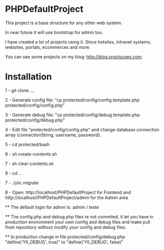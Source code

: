 PHPDefaultProject
=================

This project is a base structure for any other web system.

In near future it will use bootstrap for admin too.

I have created a lot of projects using it. Since hotsites, intranet systems, websites, portals, ecommerces and more.

You can see some projects on my blog: http://blog.prsolucoes.com.

Installation
=================

1 - git clone ....

2 - Generate config file: "cp protected/config/config.template.php protected/config/config.php"

3 - Generate debug file: "cp protected/config/debug.template.php protected/config/debug.php"

4 - Edit file "protected/config/config.php" and change database connection array (connectionString, username, password).

5 - cd protected/bash

6 - sh create-contents.sh

7 - sh clear-contents.sh

8 - cd ..

7 - ./yiic migrate

8 - Open: http://localhost/PHPDefaultProject for Frontend and http://localhost/PHPDefaultProject/admin for the Admin area

** The default login for admin is: admin / teste

** The config.php and debug.php files re not commited, it let you have in production environment your own config and debug files and make pull from repository without modify your config and debug files.

** In production change in file protected/config/debug.php "define('YII_DEBUG', true)" to "define('YII_DEBUG', false)"

